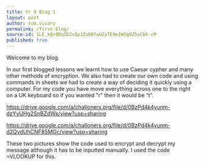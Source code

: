 ```yaml
---
title: Yr 9 Blog 1
layout: post
author: tom.vicary
permalink: /first-blog/
source-id: 1LE_kQr8DqZGJx5pJZv887wUZxTE9e1WZg9Z5sCbX-cM
published: true
---
```

Welcome to my blog.

In our first blogged lessons we learnt how to use Caesar cypher and many other methods of encryption. We also had to create our own code and using commands in sheets we had to create a way of deciding it quickly using a computer. For my code you have move everything across one to the right on a UK keyboard so if you wanted "r" then it would be “t”. 

https://drive.google.com/a/challoners.org/file/d/0BzPd4k4yunm-dzYyUHg2SnBZdWs/view?usp=sharing

https://drive.google.com/a/challoners.org/file/d/0BzPd4k4yunm-d2QydUhCNF85MGc/view?usp=sharing

These two pictures show the code used to encrypt and decrypt my message although it has to be inputted manually. I used the code =VLOOKUP for this.

